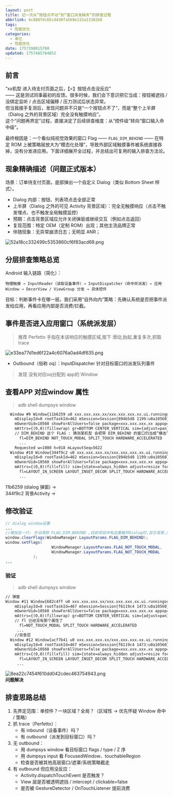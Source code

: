 ```yaml
---
layout: post
title: 记一次从“按钮点不动”到“窗口派发缺失”的排查过程
abbrlink: 4c888fdc65cd430fa569e115a13382b0
tags:
  - 性能优化
categories:
  - 卓亿
  - 性能优化
date: 1757398015780
updated: 1757405784852
---
```


## 前言

“xx机型 进入待支付页面之后，【<】按钮点击没反应”\
—— 这是测试同事最初的反馈。很多时候，我们会下意识把它当成：按钮被遮挡 / 没绑定监听 / 点击区域偏移 / 压力测试后状态异常。\
但当我接手复测后，发现问题并不只是“一个按钮点不了”，而是“整个上半屏（Dialog 之外的背景区域）完全没有触摸响应”。\
这个“问题再界定”过程，直接决定了后续排查维度：从“控件级”转向“窗口输入命中级”。

最终根因是：一个看似纯视觉效果的窗口 Flag —— `FLAG_DIM_BEHIND` —— 在特定 ROM 上被策略层放大为“模态化处理”，导致外部区域触摸事件被系统直接吞掉，没有分发进应用。下面详细展开全过程，并总结出可复用的输入排查方法论。

## 现象精确描述（问题正式版本）

场景：订单待支付页面，底部弹出一个自定义 Dialog（类似 Bottom Sheet 样式）。

- Dialog 内部：按钮、列表项点击全部正常
- 上半屏（Dialog 之外的可见 Activity 背景区域）：完全无触摸响应（点击不触发埋点、也不触发全局触摸监控）
- 预期：点击背景区域应允许关闭弹层或继续交互（例如点击返回）
- 复现范围：特定 OEM（定制 ROM）出现；其他主流品牌正常
- 伴随现象：无异常崩溃日志；无明显 ANR；

![52a18cc332499c5353860cf6f83acd69.png](/resources/8956f3ac4bc64c71b8589f3709fb519f.png)

## 分层排查策略总览

Android 输入链路（简化）：

```
物理触摸 → InputReader（读取设备事件）→ InputDispatcher（命中并派发）→ 应用 Window → DecorView / ViewGroup 分发 → 具体控件
```

目标：判断事件卡在哪一层。我们采用“自外向内”策略：先确认系统是否把事件派发给应用，再看应用内部是否消费/拦截。

## 事件是否进入应用窗口（系统派发层）

> 推荐 Perfetto 手指在本该响应的触摸区域,按下 滑动,抬起,重复多次,抓取 trace

![e33ea77d1ed6f22a4c6076a0ad4df635.png](/resources/c12696feadb24ce49c980268b0f13f2b.png)

- Outbound（俗称 oq）：InputDispatcher 针对目标窗口的派发队列事件

> 发现 没有对应oq分配到 app的 Window

## 查看APP 对应window 属性

> adb shell dumpsys window

```xml
  Window #9 Window{11b6259 u0 xxx.xxx.xxx.xx/xxx.xxx.xxx.xx.ui.runningorder.OrderActivity}:
    mDisplayId=0 rootTaskId=462 mSession=Session{894b5d8 1199:u0a10560} mClient=android.os.BinderProxy@fde26a0
    mOwnerUid=10560 showForAllUsers=false package=xxx.xxx.xxx.xx appop=NONE
    mAttrs={(0,0)(fillxwrap) gr=BOTTOM CENTER_VERTICAL sim={adjust=pan} ty=APPLICATION fmt=TRANSPARENT wanim=0x7f120322 surfaceInsets=Rect(93, 93 - 93, 93) mSaturation=-2.0
    // DIM_BEHIND 这个 FLAG : 猜测某机型 会把带 DIM_BEHIND 的窗口仍当成“模态”对待，外区域不下发触摸（或被直接丢弃）
      fl=DIM_BEHIND NOT_TOUCH_MODAL SPLIT_TOUCH HARDWARE_ACCELERATED
      ...
    Requested w=1080 h=918 mLayoutSeq=5622
  Window #10 Window{344f9c2 u0 xxx.xxx.xxx.xx/xxx.xxx.xxx.xx.ui.runningorder.OrderActivity}:
    mDisplayId=0 rootTaskId=462 mSession=Session{894b5d8 1199:u0a10560} mClient=android.os.BinderProxy@125460d
    mOwnerUid=10560 showForAllUsers=false package=xxx.xxx.xxx.xx appop=NONE
    mAttrs={(0,0)(fillxfill) sim={state=always_hidden adjust=resize forwardNavigation} layoutInDisplayCutoutMode=always ty=BASE_APPLICATION wanim=0x1030309 mSaturation=-2.0
      fl=LAYOUT_IN_SCREEN LAYOUT_INSET_DECOR SPLIT_TOUCH HARDWARE_ACCELERATED DRAWS_SYSTEM_BAR_BACKGROUNDS
      ...
```

11b6259 (dialog 弹窗) ->\
344f9c2 背景Activity ->

## 修改验证

```java
// dialog window设置
...
//增加这一行: 手动清除 FLAG_DIM_BEHIND ,目前项目中有设置展开Dialog时,显示背景,所以这个属性,是不需要的
window.clearFlags(WindowManager.LayoutParams.FLAG_DIM_BEHIND);
window.setFlags(
                    WindowManager.LayoutParams.FLAG_NOT_TOUCH_MODAL,
                    WindowManager.LayoutParams.FLAG_NOT_TOUCH_MODAL
            );
...
```

### 验证

> adb shell dumpsys window

```xml
// 弹窗
Window #11 Window{682c4ff u0 xxx.xxx.xxx.xx/xxx.xxx.xxx.xx.ui.runningorder.OrderActivity}:
    mDisplayId=0 rootTaskId=467 mSession=Session{f6119c4 1473:u0a10560} mClient=android.os.BinderProxy@72c741e
    mOwnerUid=10560 showForAllUsers=false package=xxx.xxx.xxx.xx appop=NONE
    mAttrs={(0,0)(fillxwrap) gr=BOTTOM CENTER_VERTICAL sim={adjust=pan} ty=APPLICATION fmt=TRANSPARENT wanim=0x7f120322 surfaceInsets=Rect(93, 93 - 93, 93) mSaturation=-2.0
    // fl 已经没有那个属性了
      fl=NOT_TOUCH_MODAL SPLIT_TOUCH HARDWARE_ACCELERATED
     ...
    //背景层
  Window #12 Window{acf7b41 u0 xxx.xxx.xxx.xx/xxx.xxx.xxx.xx.ui.runningorder.OrderActivity}:
    mDisplayId=0 rootTaskId=467 mSession=Session{f6119c4 1473:u0a10560} mClient=android.os.BinderProxy@670f228
    mOwnerUid=10560 showForAllUsers=false package=xxx.xxx.xxx.xx appop=NONE
    mAttrs={(0,0)(fillxfill) sim={state=always_hidden adjust=resize forwardNavigation} layoutInDisplayCutoutMode=always ty=BASE_APPLICATION wanim=0x1030309 mSaturation=-2.0
      fl=LAYOUT_IN_SCREEN LAYOUT_INSET_DECOR SPLIT_TOUCH HARDWARE_ACCELERATED DRAWS_SYSTEM_BAR_BACKGROUNDS
     ...
```

![8ea22c7454f610dd042cdec463754943.png](/resources/417e248cb13344f9ba3825fc6e5d37e4.png)\
**问题解决**

## 排查思路总结

1. 先界定范围：单控件？一块区域？全局？（区域性 → 优先怀疑 Window 命中 / 策略）
2. 抓 trace（Perfetto）：
   - 有 inbound（设备事件）吗？
   - 有 outbound（派发到目标窗口）吗？
3. 无 outbound：
   - 用 dumpsys window 看目标窗口 flags / type / Z 序
   - 用 dumpsys input 看 FocusedWindow、touchableRegion
   - 检查是否被其他高层窗口/遮罩/系统策略截走
4. 有 outbound 但应用没反应：
   - Activity.dispatchTouchEvent 是否触发？
   - View 层是否被透明遮挡 / intercept / clickable=false
   - 是否被 GestureDetector / OnTouchListener 提前消费
